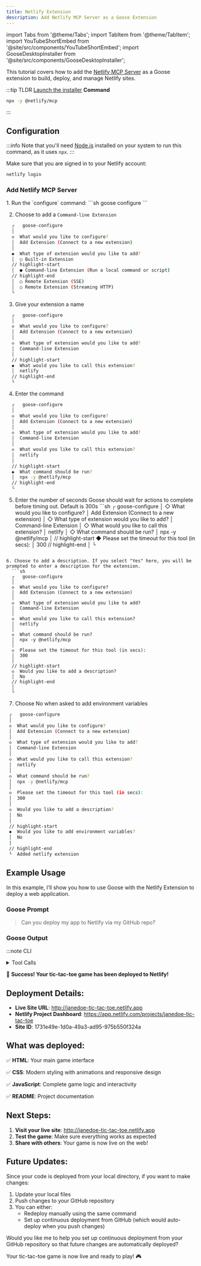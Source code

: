 ```yaml
---
title: Netlify Extension
description: Add Netlify MCP Server as a Goose Extension
---
```


import Tabs from '@theme/Tabs';
import TabItem from '@theme/TabItem';
import YouTubeShortEmbed from '@site/src/components/YouTubeShortEmbed';
import GooseDesktopInstaller from '@site/src/components/GooseDesktopInstaller';

<YouTubeShortEmbed videoUrl="https://www.youtube.com/embed/iSUNmxOf6gw" />

This tutorial covers how to add the [Netlify MCP Server](https://github.com/netlify/netlify-mcp) as a Goose extension to build, deploy, and manage Netlify sites.

:::tip TLDR
<Tabs groupId="interface">
  <TabItem value="ui" label="goose Desktop" default>
  [Launch the installer](goose://extension?cmd=npx&arg=-y&arg=%40netlify%2Fmcp&id=netlify&name=Netlify&description=Build%2C%20deploy%2C%20and%20manage%20sites%20with%20Netlify%27s%20official%20MCP%20server.)
  </TabItem>
  <TabItem value="cli" label="goose CLI">
  **Command**
  ```sh
  npx -y @netlify/mcp
  ```
  </TabItem>
</Tabs>
:::

## Configuration

:::info
Note that you'll need [Node.js](https://nodejs.org/) installed on your system to run this command, as it uses `npx`.
:::

Make sure that you are signed in to your Netlify account:

```bash
netlify login
```

### Add Netlify MCP Server

<Tabs groupId="interface">
  <TabItem value="ui" label="goose Desktop" default>
  <GooseDesktopInstaller
    extensionId="netlify"
    extensionName="Netlify"
    description="Build, deploy, and manage sites with Netlify's official MCP server."
    command="npx"
    args={["-y", "@netlify/mcp"]}
  />
  </TabItem>
  <TabItem value="cli" label="goose CLI">
  1. Run the `configure` command:
  ```sh
  goose configure
  ```

  2. Choose to add a `Command-line Extension`
  ```sh
    ┌   goose-configure 
    │
    ◇  What would you like to configure?
    │  Add Extension (Connect to a new extension) 
    │
    ◆  What type of extension would you like to add?
    │  ○ Built-in Extension 
    // highlight-start    
    │  ● Command-line Extension (Run a local command or script)
    // highlight-end    
    │  ○ Remote Extension (SSE) 
    │  ○ Remote Extension (Streaming HTTP) 
    └ 
  ```

  3. Give your extension a name
  ```sh
    ┌   goose-configure 
    │
    ◇  What would you like to configure?
    │  Add Extension (Connect to a new extension) 
    │
    ◇  What type of extension would you like to add?
    │  Command-line Extension 
    │
    // highlight-start
    ◆  What would you like to call this extension?
    │  netlify
    // highlight-end
    └ 
  ```

  4. Enter the command
  ```sh
    ┌   goose-configure 
    │
    ◇  What would you like to configure?
    │  Add Extension (Connect to a new extension) 
    │
    ◇  What type of extension would you like to add?
    │  Command-line Extension 
    │
    ◇  What would you like to call this extension?
    │  netlify
    │
    // highlight-start
    ◆  What command should be run?
    │  npx -y @netlify/mcp
    // highlight-end
    └ 
  ```  

  5. Enter the number of seconds Goose should wait for actions to complete before timing out. Default is 300s
    ```sh
    ┌   goose-configure 
    │
    ◇  What would you like to configure?
    │  Add Extension (Connect to a new extension) 
    │
    ◇  What type of extension would you like to add?
    │  Command-line Extension 
    │
    ◇  What would you like to call this extension?
    │  netlify
    │
    ◇  What command should be run?
    │  npx -y @netlify/mcp
    │
    // highlight-start
    ◆  Please set the timeout for this tool (in secs):
    │  300
    // highlight-end
    │
    └ 
  ``` 

  6. Choose to add a description. If you select "Yes" here, you will be prompted to enter a description for the extension.
    ```sh
    ┌   goose-configure 
    │
    ◇  What would you like to configure?
    │  Add Extension (Connect to a new extension) 
    │
    ◇  What type of extension would you like to add?
    │  Command-line Extension 
    │
    ◇  What would you like to call this extension?
    │  netlify
    │
    ◇  What command should be run?
    │  npx -y @netlify/mcp
    │
    ◇  Please set the timeout for this tool (in secs):
    │  300
    │
    // highlight-start
    ◇  Would you like to add a description?
    │  No
    // highlight-end
    │
    └ 
  ```
  
  7. Choose No when asked to add environment variables

   ```sh
    ┌   goose-configure 
    │
    ◇  What would you like to configure?
    │  Add Extension (Connect to a new extension) 
    │
    ◇  What type of extension would you like to add?
    │  Command-line Extension 
    │
    ◇  What would you like to call this extension?
    │  netlify
    │
    ◇  What command should be run?
    │  npx -y @netlify/mcp
    │     
    ◇  Please set the timeout for this tool (in secs):
    │  300
    │
    ◇  Would you like to add a description?
    │  No
    │    
    // highlight-start
    ◆  Would you like to add environment variables?
    │  No
    |
    // highlight-end
    └  Added netlify extension
  ```  

  </TabItem>
</Tabs>

## Example Usage

In this example, I’ll show you how to use Goose with the Netlify Extension to deploy a web application.

### Goose Prompt

> Can you deploy my app to Netlify via my GitHub repo?

### Goose Output

:::note CLI

<details>
    <summary>Tool Calls</summary>
    I'll help you deploy your tic-tac-toe app to Netlify from your GitHub repository. Let me first check your Netlify account and then set up the deployment.

    ─── netlify-user-services | netlify ──────────────────────────

    selectSchema: <br/>
        &nbsp;&nbsp;&nbsp;&nbsp;operation: get-user <br/>
        &nbsp;&nbsp;&nbsp;&nbsp;params:

    Great! I can see you're logged into Netlify with your GitHub account connected. Now let me create a new Netlify site and deploy your tic-tac-toe app from your GitHub repository.

    ─── netlify-project-services | netlify ──────────────────────────

    selectSchema:<br/>
        &nbsp;&nbsp;&nbsp;&nbsp;operation: create-new-project<br/>
        &nbsp;&nbsp;&nbsp;&nbsp;params:<br/>
            &nbsp;&nbsp;&nbsp;&nbsp;&nbsp;&nbsp;&nbsp;&nbsp;name: tic-tac-toe-game

    Let me try a different name for the project:

    ─── netlify-project-services | netlify ──────────────────────────

    selectSchema:<br/>
        &nbsp;&nbsp;&nbsp;&nbsp;operation: create-new-project<br/>
        &nbsp;&nbsp;&nbsp;&nbsp;params:<br/>
            &nbsp;&nbsp;&nbsp;&nbsp;&nbsp;&nbsp;&nbsp;&nbsp;name: janedoe-tic-tac-toe

    Perfect! I've created a new Netlify site called "janedoe-tic-tac-toe". Now I need to deploy your code from the GitHub repository. Let me deploy the site:

    ─── netlify-deploy-services | netlify ──────────────────────────

    selectSchema:<br/>
        &nbsp;&nbsp;&nbsp;&nbsp;operation: deploy-site<br/>
        &nbsp;&nbsp;&nbsp;&nbsp;params:<br/>
            &nbsp;&nbsp;&nbsp;&nbsp;&nbsp;&nbsp;&nbsp;&nbsp;deployDirectory: /Users/janedoe/Development/tic-tac-toe<br/>
            &nbsp;&nbsp;&nbsp;&nbsp;&nbsp;&nbsp;&nbsp;&nbsp;siteId: 1731e49e-1d0a-49a3-ad95-975b550f324a

    Let me check the deployment status and get the live URL for your site:

    ─── netlify-project-services | netlify ──────────────────────────

    selectSchema:<br/>
        &nbsp;&nbsp;&nbsp;&nbsp;operation: get-project<br/>
        &nbsp;&nbsp;&nbsp;&nbsp;params:<br/>
            &nbsp;&nbsp;&nbsp;&nbsp;&nbsp;&nbsp;&nbsp;&nbsp;siteId: 1731e49e-1d0a-49a3-ad95-975b550f324a
</details>

🎉 **Success! Your tic-tac-toe game has been deployed to Netlify!**

## Deployment Details:

- **Live Site URL**: http://janedoe-tic-tac-toe.netlify.app
- **Netlify Project Dashboard**: https://app.netlify.com/projects/janedoe-tic-tac-toe
- **Site ID**: 1731e49e-1d0a-49a3-ad95-975b550f324a

## What was deployed:

✅ **HTML**: Your main game interface

✅ **CSS**: Modern styling with animations and responsive design

✅ **JavaScript**: Complete game logic and interactivity

✅ **README**: Project documentation

## Next Steps:

1. **Visit your live site**: http://janedoe-tic-tac-toe.netlify.app
2. **Test the game**: Make sure everything works as expected
3. **Share with others**: Your game is now live on the web!

## Future Updates:

Since your code is deployed from your local directory, if you want to make changes:

1. Update your local files
2. Push changes to your GitHub repository
3. You can either:
   - Redeploy manually using the same command
   - Set up continuous deployment from GitHub (which would auto-deploy when you push changes)

Would you like me to help you set up continuous deployment from your GitHub repository so that future changes are automatically deployed?

Your tic-tac-toe game is now live and ready to play! 🎮